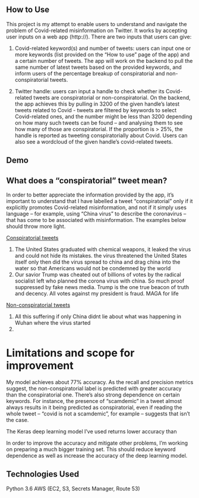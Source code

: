 ## How to Use

This project is my attempt to enable users to understand and navigate the problem of Covid-related misinformation on Twitter. It works by accepting user inputs on a web app (http://). There are two inputs that users can give:

1. Covid-related keyword(s) and number of tweets: users can input one or more keywords (list provided on the “How to use” page of the app) and a certain number of tweets. The app will work on the backend to pull the same number of latest tweets based on the provided keywords, and inform users of the percentage breakup of conspiratorial and non-conspiratorial tweets. 

2. Twitter handle: users can input a handle to check whether its Covid-related tweets are conspiratorial or non-conspiratorial. On the backend, the app achieves this by pulling in 3200 of the given handle’s latest tweets related to Covid - tweets are filtered by keywords to select Covid-related ones, and the number might be less than 3200 depending on how many such tweets can be found – and analysing them to see how many of those are conspiratorial. If the proportion is > 25%, the handle is reported as tweeting conspiratorially about Covid. Users can also see a wordcloud of the given handle’s covid-related tweets.

## Demo



## What does a “conspiratorial” tweet mean?

In order to better appreciate the information provided by the app, it’s important to understand that I have labelled a tweet “conspiratorial” only if it explicitly promotes Covid-related misinformation, and not if it simply uses language – for example, using “China virus” to describe the coronavirus – that has come to be associated with misinformation. The examples below should throw more light.

<ins>Conspiratorial tweets</ins>
1. The United States graduated with chemical weapons, it leaked the virus and could not hide its mistakes. the virus threatened the United States itself only then did the virus spread to china and drag china into the water so that Americans would not be condemned by the world
2. Our savior Trump was cheated out of billions of votes by the radical socialist left who planned the corona virus with china. So much proof suppressed by fake news media. Trump is the one true beacon of truth and decency. All votes against my president is fraud. MAGA for life

<ins>Non-conspiratorial tweets</ins>
1. All this suffering if only China didnt lie about what was happening in Wuhan where the virus started
2. 

# Limitations and scope for improvement

My model achieves about 77% accuracy. As the recall and precision metrics suggest, the non-conspiratorial label is predicted with greater accuracy than the conspiratorial one. There’s also strong dependence on certain keywords. For instance, the presence of “scamdemic” in a tweet almost always results in it being predicted as conspiratorial, even if reading the whole tweet – “covid is not a scamdemic”, for example – suggests that isn’t the case.

The Keras deep learning model I’ve used returns lower accuracy than 

In order to improve the accuracy and mitigate other problems, I’m working on preparing a much bigger training set. This should reduce keyword dependence as well as increase the accuracy of the deep learning model.

## Technologies Used

Python 3.6
AWS (EC2, S3, Secrets Manager, Route 53)

